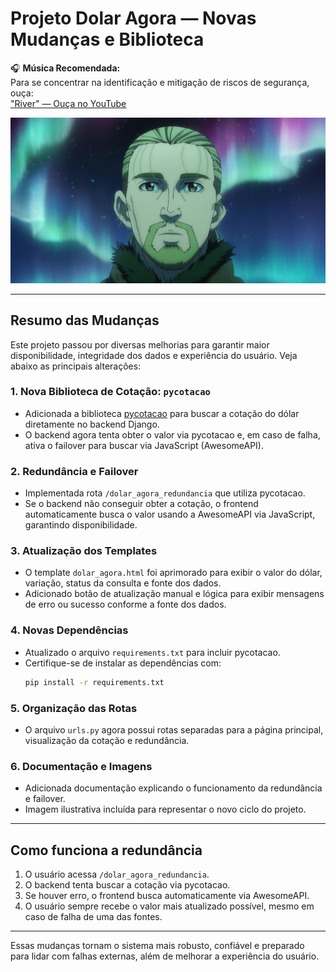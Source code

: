 # Projeto Dolar Agora — Novas Mudanças e Biblioteca

🎧 **Música Recomendada:**  
Para se concentrar na identificação e mitigação de riscos de segurança, ouça:  
["River" — Ouça no YouTube](https://www.youtube.com/watch?v=V-uTOWL8X0w)

![Thorfin](images/thorfin.png)

---

## Resumo das Mudanças

Este projeto passou por diversas melhorias para garantir maior disponibilidade, integridade dos dados e experiência do usuário. Veja abaixo as principais alterações:

### 1. Nova Biblioteca de Cotação: `pycotacao`

- Adicionada a biblioteca [pycotacao](https://pypi.org/project/pycotacao/) para buscar a cotação do dólar diretamente no backend Django.
- O backend agora tenta obter o valor via pycotacao e, em caso de falha, ativa o failover para buscar via JavaScript (AwesomeAPI).

### 2. Redundância e Failover

- Implementada rota `/dolar_agora_redundancia` que utiliza pycotacao.
- Se o backend não conseguir obter a cotação, o frontend automaticamente busca o valor usando a AwesomeAPI via JavaScript, garantindo disponibilidade.

### 3. Atualização dos Templates

- O template `dolar_agora.html` foi aprimorado para exibir o valor do dólar, variação, status da consulta e fonte dos dados.
- Adicionado botão de atualização manual e lógica para exibir mensagens de erro ou sucesso conforme a fonte dos dados.

### 4. Novas Dependências

- Atualizado o arquivo `requirements.txt` para incluir pycotacao.
- Certifique-se de instalar as dependências com:
  ```sh
  pip install -r requirements.txt
  ```

### 5. Organização das Rotas

- O arquivo `urls.py` agora possui rotas separadas para a página principal, visualização da cotação e redundância.

### 6. Documentação e Imagens

- Adicionada documentação explicando o funcionamento da redundância e failover.
- Imagem ilustrativa incluída para representar o novo ciclo do projeto.

---

## Como funciona a redundância

1. O usuário acessa `/dolar_agora_redundancia`.
2. O backend tenta buscar a cotação via pycotacao.
3. Se houver erro, o frontend busca automaticamente via AwesomeAPI.
4. O usuário sempre recebe o valor mais atualizado possível, mesmo em caso de falha de uma das fontes.

---

Essas mudanças tornam o sistema mais robusto, confiável e preparado para lidar com falhas externas, além de melhorar a experiência do usuário.
